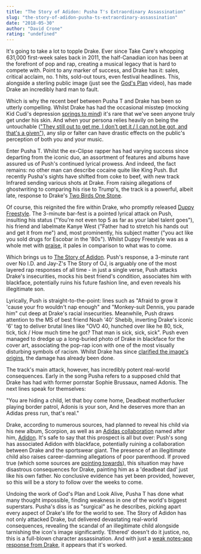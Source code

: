 ```yaml
---
title: "The Story of Adidon: Pusha T's Extraordinary Assassination"
slug: "the-story-of-adidon-pusha-ts-extraordinary-assassination"
date: "2018-05-30"
author: "David Crone"
rating: "undefined"
---
```


It's going to take a lot to topple Drake. Ever since Take Care's whopping 631,000 first-week sales back in 2011, the half-Canadian icon has been at the forefront of pop and rap, creating a musical legacy that is hard to compete with. Point to any marker of success, and Drake has it: sales, critical acclaim, no. 1 hits, sold-out tours, even festival headlines. This, alongside a sterling public image (just see the [God's Plan](https://www.youtube.com/watch?v=xpVfcZ0ZcFM) video), has made Drake an incredibly hard man to fault.

Which is why the recent beef between Pusha T and Drake has been so utterly compelling. Whilst Drake has had the occasional misstep (mocking Kid Cudi's depression [springs to mind](https://www.telegraph.co.uk/men/thinking-man/the-sensitive-rapper-drakes-cruel-attack-on-kid-cudis-mental-hea/)) it's rare that we've seen anyone truly get under his skin. And when your persona relies heavily on being the untouchable (["They still out to get me, I don't get it / I can not be got, and that's a given"](https://genius.com/Drake-pop-style-lyrics)), any slip or falter can have drastic effects on the public's perception of both you and your music.

Enter Pusha T. Whilst the ex-Clipse rapper has had varying success since departing from the iconic duo, an assortment of features and albums have assured us of Push's continued lyrical prowess. And indeed, the fact remains: no other man can describe cocaine quite like King Push. But recently Pusha's sights have shifted from coke to beef, with new track Infrared sending various shots at Drake. From raising allegations of ghostwriting to comparing his rise to Trump's, the track is a powerful, albeit late, response to Drake's [Two Birds One Stone](https://genius.com/Drake-two-birds-one-stone-lyrics).

Of course, this reignited the fire within Drake, who promptly released [Duppy Freestyle](https://www.youtube.com/watch?v=Qr_QLv1TPcY). The 3-minute bar-fest is a pointed lyrical attack on Push, insulting his status ("You're not even top 5 as far as your label talent goes"), his friend and labelmate Kanye West ("Father had to stretch his hands out and get it from me") and, most prominently, his subject matter ("you act like you sold drugs for Escobar in the '80s"). Whilst Duppy Freestyle was as a whole met with [praise](https://www.highsnobiety.com/p/drake-duppy-freestyle-best-lyrics/), it pales in comparison to what was to come.

Which brings us to [The Story of Adidon](https://www.youtube.com/watch?v=VmwOMtkDxtk). Push's response, a 3-minute rant over No I.D. and Jay-Z's The Story of OJ, is arguably one of the most layered rap responses of all time - in just a single verse, Push attacks Drake's insecurities, mocks his best friend's condition, associates him with blackface, potentially ruins his future fashion line, and even reveals his illegitimate son.

Lyrically, Push is straight-to-the-point: lines such as "Afraid to grow it 'cause your fro wouldn't nap enough" and "Monkey-suit Dennis, you parade him" cut deep at Drake's racial insecurities. Meanwhile, Push draws attention to the MS of best friend Noah '40' Shebib, inverting Drake's iconic '6' tag to deliver brutal lines like "OVO 40, hunched over like he 80, tick, tick, tick / How much time he got? That man is sick, sick, sick". Push even managed to dredge up a long-buried photo of Drake in blackface for the cover art, associating the pop-rap icon with one of the most visually disturbing symbols of racism. Whilst Drake has since [clarified the image's origins](https://twitter.com/WordOnRd/status/1002025097249599494), the damage has already been done.

The track's main attack, however, has incredibly potent real-world consequences. Early in the song Pusha refers to a supposed child that Drake has had with former pornstar Sophie Brussaux, named Adonis. The next lines speak for themselves:

"You are hiding a child, let that boy come home, Deadbeat motherfucker playing border patrol, Adonis is your son, And he deserves more than an Adidas press run, that's real."

Drake, according to numerous sources, had planned to reveal his child via his new album, Scorpion, as well as an [Adidas collaboration](https://twitter.com/toure/status/1001688270709903360?s=21) named after him, [Adidon](https://www.youtube.com/watch?v=7bzYqdIdrr0&feature=youtu.be&t=37). It's safe to say that this prospect is all but over: Push's song has associated Adidon with blackface, potentially ruining a collaboration between Drake and the sportswear giant. The presence of an illegitimate child also raises career-damning allegations of poor parenthood. If proved true (which some sources are [pointing towards](http://m.tmz.com/#!article/2018/05/31/drake-financial-support-baby-mama-since-birth-of-son-pusha-t/)), this situation may have disastrous consequences for Drake, painting him as a 'deadbeat dad' just like his own father. No conclusive evidence has yet been provided, however, so this will be a story to follow over the weeks to come.

Undoing the work of God's Plan and Look Alive, Pusha T has done what many thought impossible, finding weakness in one of the world's biggest superstars. Pusha's diss is as "surgical" as he describes, picking apart every aspect of Drake's life for the world to see. The Story of Adidon has not only attacked Drake, but delivered devastating real-world consequences, revealing the scandal of an illegitimate child alongside tarnishing the icon's image significantly. 'Ethered' doesn't do it justice, no, this is a full-blown character assassination. And with just a [weak notes-app response from Drake](https://pitchfork.com/news/drake-explains-blackface-photo-from-pusha-ts-story-of-adidon/), it appears that it's worked.
